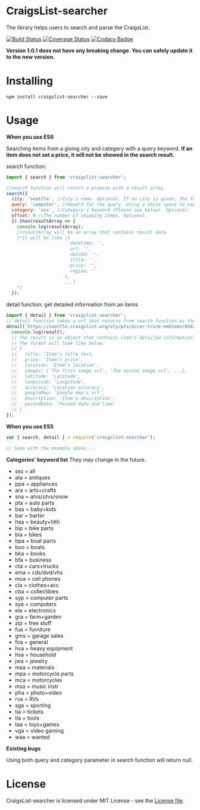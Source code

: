 # CraigsList-searcher

The library helps users to search and parse the CraigsList.

[![Build Status](https://travis-ci.org/PengWang0316/CraigslistSearcher.svg?branch=master)](https://travis-ci.org/PengWang0316/CraigslistSearcher) [![Coverage Status](https://coveralls.io/repos/github/PengWang0316/CraigslistSearcher/badge.svg?branch=master)](https://coveralls.io/github/PengWang0316/CraigslistSearcher?branch=master) [![Codacy Badge](https://api.codacy.com/project/badge/Grade/11801ff3af51468a88733665f3e2eac8)](https://www.codacy.com/app/PengWang0316/CraigslistSearcher?utm_source=github.com&amp;utm_medium=referral&amp;utm_content=PengWang0316/CraigslistSearcher&amp;utm_campaign=Badge_Grade)

**Version 1.0.1 does not have any breaking change. You can safely update it to the new version.**

# Installing

```
npm install craigslist-searcher --save
```

# Usage

**When you use ES6**

Searching items from a giving city and category with a query keyword.
**If an item does not set a price, it will not be showed in the search result.**

search function:
```javascript
import { search } from 'craigslist-searcher';

//search function will return a promise with a result array
search({
  city: 'seattle', //City's name. Optional. If no city is given, the function will search worldwidely.
  query: 'computer', //Keword for the query. Using a white space to separate multiple key words. (e.g. 'computer book')  Optional.
  category: 'sss', //Category's keyword (Please see below). Optional.
  offset: 0 //The number of skipping itmes. Optional.
  }).then(resultArray => {
    console.log(resultArray);
    //resultArray will be an array that contains result data.
    /*It will be like [{
                        datetime: '',
                        url: '',
                        dataId: '',
                        title: '',
                        price: '',
                        region: ''
                      },
                      ...]
    */
  });
```

detail function: get detailed information from an items
```javascript
import { detail } from 'craigslist-searcher';
// detail function takes a url that returns from search function as the parameter. Required.
detail('https://seattle.craigslist.org/oly/pts/d/car-truck-emblems/6562329918.html').then(result => {
  console.log(result);
  // The result is an object that contains item's detailed information.
  // The format will look like below:
  // {
  //   title: 'Item's title text,
  //   price: 'Item's price',
  //   location: 'Item's location',
  //   images: ['The first image url', 'The second image url', ...],
  //   latitude: 'Latitude',
  //   longitude: 'Longitude',
  //   accuracy: 'Location accuracy',
  //   googleMap: 'Google map's url',
  //   description: 'Item's description',
  //   postedDate: 'Posted date and time'
  // }
});
```

**When you use ES5**
```javascript
var { search, detail } = require('craigslist-searcher');

// Same with the example above....
```

**Categories' keyword list**
They may change in the future.

- sss = all
- ata = antiques
- ppa = appliances
- ara = arts+crafts
- sna = atvs/utvs/snow
- pta = auto parts
- baa = baby+kids
- bar = barter
- haa = beauty+hlth
- bip = bike parts
- bia = bikes
- bpa = boat parts
- boo = boats
- bka = books
- bfa = business
- cta = cars+trucks
- ema = cds/dvd/vhs
- moa = cell phones
- cla = clothes+acc
- cba = collectibles
- syp = computer parts
- sya = computers
- ela = electronics
- gra = farm+garden
- zip = free stuff
- fua = furniture
- gms = garage sales
- foa = general
- hva = heavy equipment
- hsa = household
- jwa = jewelry
- maa = materials
- mpa = motorcycle parts
- mca = motorcycles
- msa = music instr
- pha = photo+video
- rva = RVs
- sga = sporting
- tia = tickets
- tla = tools
- taa = toys+games
- vga = video gaming
- waa = wanted

**Existing bugs**

Using both query and category parameter in search function will return null.  

# License

CraigsList-searcher is licensed under MIT License - see the [License file](https://github.com/PengWang0316/CraigslistSearcher/blob/master/LICENSE).
